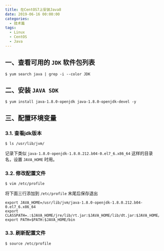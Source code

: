 ```yaml
---
title: 在CentOS7上安装Java8
date: 2019-06-16 00:00:00
categories:
  - 技术篇
tags:
  - Linux
  - CentOS
  - Java
---
```


## 一、查看可用的 `JDK` 软件包列表
```
$ yum search java | grep -i --color JDK
```

## 二、安装 `JAVA SDK`
```
$ yum install java-1.8.0-openjdk java-1.8.0-openjdk-devel -y
```

## 三、配置环境变量
### 3.1. 查看jdk版本
```
$ ls /usr/lib/jvm/
```
记录下类似 `java-1.8.0-openjdk-1.8.0.212.b04-0.el7_6.x86_64` 这样的目录名，设置 `JAVA_HOME` 时用。

### 3.2. 修改配置文件
```
$ vim /etc/profile
```

将下面三行添加到 `/etc/profile` 末尾后保存退出
```
export JAVA_HOME=/usr/lib/jvm/java-1.8.0-openjdk-1.8.0.212.b04-0.el7_6.x86_64
export CLASSPATH=.:$JAVA_HOME/jre/lib/rt.jar:$JAVA_HOME/lib/dt.jar:$JAVA_HOME/lib/tools.jar
export PATH=$PATH:$JAVA_HOME/bin
```

### 3.3. 刷新配置文件
```
$ source /etc/profile
```



